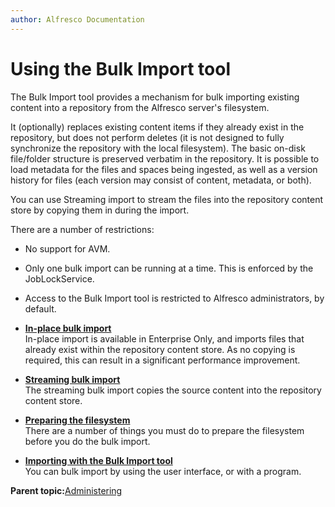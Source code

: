 ```yaml
---
author: Alfresco Documentation
---
```


# Using the Bulk Import tool

The Bulk Import tool provides a mechanism for bulk importing existing content into a repository from the Alfresco server's filesystem.  

It \(optionally\) replaces existing content items if they already exist in the repository, but does not perform deletes \(it is not designed to fully synchronize the repository with the local filesystem\). The basic on-disk file/folder structure is preserved verbatim in the repository. It is possible to load metadata for the files and spaces being ingested, as well as a version history for files \(each version may consist of content, metadata, or both\).

You can use Streaming import to stream the files into the repository content store by copying them in during the import.

There are a number of restrictions:

-   No support for AVM.
-   Only one bulk import can be running at a time. This is enforced by the JobLockService.
-   Access to the Bulk Import tool is restricted to Alfresco administrators, by default.

-   **[In-place bulk import](../concepts/bulk-import-in-place.md)**  
In-place import is available in Enterprise Only, and imports files that already exist within the repository content store. As no copying is required, this can result in a significant performance improvement.
-   **[Streaming bulk import](../concepts/bulk-import-streaming.md)**  
The streaming bulk import copies the source content into the repository content store.
-   **[Preparing the filesystem](../concepts/bulk-import-prepare-filesystem.md)**  
There are a number of things you must do to prepare the filesystem before you do the bulk import.
-   **[Importing with the Bulk Import tool](../concepts/bulk-import-importing.md)**  
You can bulk import by using the user interface, or with a program.

**Parent topic:**[Administering](../concepts/ch-administering.md)

